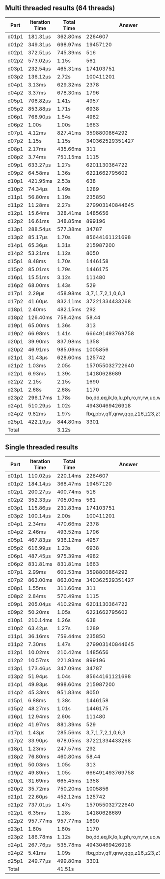## Multi threaded results (64 threads)

| Part  | Iteration Time | Total Time |                  Answer                  |
|-------|----------------|------------|------------------------------------------|
| d01p1 |       181.31µs |   362.80ms | 2264607                                  |
| d01p2 |       349.31µs |   698.97ms | 19457120                                 |
| d02p1 |       372.51µs |   745.39ms | 516                                      |
| d02p2 |       573.02µs |      1.15s | 561                                      |
| d03p1 |       232.54µs |   465.31ms | 174103751                                |
| d03p2 |       136.12µs |      2.72s | 100411201                                |
| d04p1 |         3.13ms |   629.32ms | 2378                                     |
| d04p2 |         3.37ms |   678.30ms | 1796                                     |
| d05p1 |       706.82µs |      1.41s | 4957                                     |
| d05p2 |       853.88µs |      1.71s | 6938                                     |
| d06p1 |       768.90µs |      1.54s | 4982                                     |
| d06p2 |          1.00s |      1.00s | 1663                                     |
| d07p1 |         4.12ms |   827.41ms | 3598800864292                            |
| d07p2 |          1.15s |      1.15s | 340362529351427                          |
| d08p1 |         2.17ms |   435.66ms | 311                                      |
| d08p2 |         3.74ms |   751.15ms | 1115                                     |
| d09p1 |       633.27µs |      1.27s | 6201130364722                            |
| d09p2 |        64.58ms |      1.36s | 6221662795602                            |
| d10p1 |       421.95ms |      2.53s | 638                                      |
| d10p2 |        74.34µs |      1.49s | 1289                                     |
| d11p1 |        56.80ms |      1.19s | 235850                                   |
| d11p2 |        11.28ms |      2.27s | 279903140844645                          |
| d12p1 |        15.64ms |   328.41ms | 1485656                                  |
| d12p2 |        16.61ms |   348.85ms | 899196                                   |
| d13p1 |       288.54µs |   577.38ms | 34787                                    |
| d13p2 |        85.17µs |      1.70s | 85644161121698                           |
| d14p1 |        65.36µs |      1.31s | 215987200                                |
| d14p2 |        53.21ms |      1.12s | 8050                                     |
| d15p1 |         8.48ms |      1.70s | 1446158                                  |
| d15p2 |        85.01ms |      1.79s | 1446175                                  |
| d16p1 |        15.51ms |      3.12s | 111480                                   |
| d16p2 |        68.00ms |      1.43s | 529                                      |
| d17p1 |         2.29µs |   458.98ms | 3,7,1,7,2,1,0,6,3                        |
| d17p2 |        41.60µs |   832.11ms | 37221334433268                           |
| d18p1 |         2.40ms |   482.15ms | 292                                      |
| d18p2 |       126.40ms |   758.42ms | 58,44                                    |
| d19p1 |        65.00ms |      1.36s | 313                                      |
| d19p2 |        66.98ms |      1.41s | 666491493769758                          |
| d20p1 |        39.90ms |   837.98ms | 1358                                     |
| d20p2 |        46.91ms |   985.06ms | 1005856                                  |
| d21p1 |        31.43µs |   628.60ms | 125742                                   |
| d21p2 |         1.03ms |      2.05s | 157055032722640                          |
| d22p1 |         6.93ms |      1.39s | 14180628689                              |
| d22p2 |          2.15s |      2.15s | 1690                                     |
| d23p1 |          2.68s |      2.68s | 1170                                     |
| d23p2 |       296.17ms |      1.78s | bo,dd,eq,ik,lo,lu,ph,ro,rr,rw,uo,wx,yg   |
| d24p1 |       510.29µs |      1.02s | 49430469426918                           |
| d24p2 |         9.82ms |      1.97s | fbq,pbv,qff,qnw,qqp,z16,z23,z36          |
| d25p1 |       422.19µs |   844.80ms | 3301                                     |
| Total |                |      3.12s |                                          |


## Single threaded results

| Part  | Iteration Time | Total Time | Answer                                   |
|-------|----------------|------------|------------------------------------------|
| d01p1 |       110.02µs |   220.14ms | 2264607                                  |
| d01p2 |       184.14µs |   368.47ms | 19457120                                 |
| d02p1 |       200.27µs |   400.74ms | 516                                      |
| d02p2 |       352.33µs |   705.00ms | 561                                      |
| d03p1 |       115.86µs |   231.83ms | 174103751                                |
| d03p2 |       100.14µs |      2.00s | 100411201                                |
| d04p1 |         2.34ms |   470.66ms | 2378                                     |
| d04p2 |         2.46ms |   493.52ms | 1796                                     |
| d05p1 |       467.83µs |   936.12ms | 4957                                     |
| d05p2 |       616.99µs |      1.23s | 6938                                     |
| d06p1 |       487.45µs |   975.39ms | 4982                                     |
| d06p2 |       831.81ms |   831.81ms | 1663                                     |
| d07p1 |         2.99ms |   601.53ms | 3598800864292                            |
| d07p2 |       863.00ms |   863.00ms | 340362529351427                          |
| d08p1 |         1.55ms |   311.66ms | 311                                      |
| d08p2 |         2.84ms |   570.49ms | 1115                                     |
| d09p1 |       205.04µs |   410.29ms | 6201130364722                            |
| d09p2 |        50.20ms |      1.05s | 6221662795602                            |
| d10p1 |       210.14ms |      1.26s | 638                                      |
| d10p2 |        63.42µs |      1.27s | 1289                                     |
| d11p1 |        36.16ms |   759.44ms | 235850                                   |
| d11p2 |         7.30ms |      1.47s | 279903140844645                          |
| d12p1 |        10.02ms |   210.42ms | 1485656                                  |
| d12p2 |        10.57ms |   221.93ms | 899196                                   |
| d13p1 |       173.46µs |   347.09ms | 34787                                    |
| d13p2 |        51.94µs |      1.04s | 85644161121698                           |
| d14p1 |        49.93µs |   998.60ms | 215987200                                |
| d14p2 |        45.33ms |   951.83ms | 8050                                     |
| d15p1 |         6.88ms |      1.38s | 1446158                                  |
| d15p2 |        48.27ms |      1.01s | 1446175                                  |
| d16p1 |        12.94ms |      2.60s | 111480                                   |
| d16p2 |        41.97ms |   881.39ms | 529                                      |
| d17p1 |         1.43µs |   285.56ms | 3,7,1,7,2,1,0,6,3                        |
| d17p2 |        33.90µs |   678.05ms | 37221334433268                           |
| d18p1 |         1.23ms |   247.57ms | 292                                      |
| d18p2 |        76.80ms |   460.80ms | 58,44                                    |
| d19p1 |        50.03ms |      1.05s | 313                                      |
| d19p2 |        49.89ms |      1.05s | 666491493769758                          |
| d20p1 |        31.69ms |   665.45ms | 1358                                     |
| d20p2 |        35.72ms |   750.20ms | 1005856                                  |
| d21p1 |        22.60µs |   452.12ms | 125742                                   |
| d21p2 |       737.01µs |      1.47s | 157055032722640                          |
| d22p1 |         6.35ms |      1.28s | 14180628689                              |
| d22p2 |       957.77ms |   957.77ms | 1690                                     |
| d23p1 |          1.80s |      1.80s | 1170                                     |
| d23p2 |       186.78ms |      1.12s | bo,dd,eq,ik,lo,lu,ph,ro,rr,rw,uo,wx,yg   |
| d24p1 |       267.76µs |   535.78ms | 49430469426918                           |
| d24p2 |         5.41ms |      1.09s | fbq,pbv,qff,qnw,qqp,z16,z23,z36          |
| d25p1 |       249.77µs |   499.80ms | 3301                                     |
| Total |                |     41.51s |                                          |
